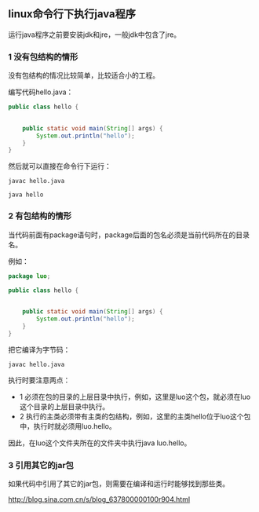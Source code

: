 ## linux命令行下执行java程序

运行java程序之前要安装jdk和jre，一般jdk中包含了jre。

### 1 没有包结构的情形

没有包结构的情况比较简单，比较适合小的工程。

编写代码hello.java：

``` java
public class hello {

	
	public static void main(String[] args) {
		System.out.println("hello");
	}
}
```

然后就可以直接在命令行下运行：

```
javac hello.java

java hello
```

### 2 有包结构的情形

当代码前面有package语句时，package后面的包名必须是当前代码所在的目录名。

例如：

``` java
package luo;

public class hello {

	
	public static void main(String[] args) {
		System.out.println("hello");
	}
}
```

把它编译为字节码：

```
javac hello.java
```

执行时要注意两点：

* 1 必须在包的目录的上层目录中执行，例如，这里是luo这个包，就必须在luo这个目录的上层目录中执行。
* 2 执行的主类必须带有主类的包结构，例如，这里的主类hello位于luo这个包中，执行时就必须用luo.hello。

因此，在luo这个文件夹所在的文件夹中执行java luo.hello。

### 3 引用其它的jar包

如果代码中引用了其它的jar包，则需要在编译和运行时能够找到那些类。

http://blog.sina.com.cn/s/blog_637800000100r904.html
